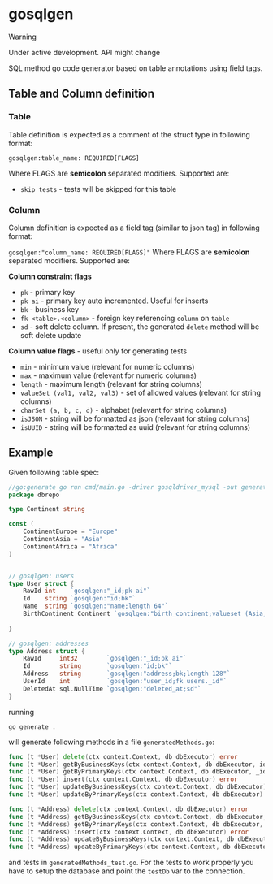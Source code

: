 # gosqlgen

> [!WARNING]
> Under active development. API might change

SQL method go code generator based on table annotations using field tags.

## Table and Column definition
### Table
Table definition is expected as a comment of the struct type in following format:

`gosqlgen:table_name: REQUIRED[FLAGS]`

Where FLAGS are **semicolon** separated modifiers. Supported are:
- `skip tests` - tests will be skipped for this table

### Column
Column definition is expected as a field tag (similar to json tag) in following format:

`gosqlgen:"column_name: REQUIRED[FLAGS]"`
Where FLAGS are **semicolon** separated modifiers. Supported are:

**Column constraint flags**
- `pk` - primary key
- `pk ai` - primary key auto incremented. Useful for inserts
- `bk` - business key
- `fk <table>.<column>` - foreign key referencing `column` on `table`
- `sd` - soft delete column. If present, the generated `delete` method will be soft delete update

**Column value flags** - useful only for generating tests
- `min` - minimum value (relevant for numeric columns)
- `max` - maximum value (relevant for numeric columns)
- `length` - maximum length (relevant for string columns)
- `valueSet (val1, val2, val3)` - set of allowed values (relevant for string columns)
- `charSet (a, b, c, d)` - alphabet (relevant for string columns)
- `isJSON` - string will be formatted as json (relevant for string columns)
- `isUUID` - string will be formatted as uuid (relevant for string columns)


## Example

Given following table spec:

```go
//go:generate go run cmd/main.go -driver gosqldriver_mysql -out generatedMethods.go -outTest generatedMethods_test.go
package dbrepo

type Continent string

const (
	ContinentEurope = "Europe"
	ContinentAsia = "Asia"
	ContinentAfrica = "Africa"
)


// gosqlgen: users
type User struct {
	RawId int    `gosqlgen:"_id;pk ai"`
	Id    string `gosqlgen:"id;bk"`
	Name  string `gosqlgen:"name;length 64"`
	BirthContinent Continent `gosqlgen:"birth_continent;valueset (Asia, Europe, Africa)"`
	
}

// gosqlgen: addresses
type Address struct {
	RawId     int32        `gosqlgen:"_id;pk ai"`
	Id        string       `gosqlgen:"id;bk"`
	Address   string       `gosqlgen:"address;bk;length 128"`
	UserId    int          `gosqlgen:"user_id;fk users._id"`
	DeletedAt sql.NullTime `gosqlgen:"deleted_at;sd"`
}
```

running

```shell
go generate .
```

will generate following methods in a file `generatedMethods.go`:

```go
func (t *User) delete(ctx context.Context, db dbExecutor) error
func (t *User) getByBusinessKeys(ctx context.Context, db dbExecutor, id string) error
func (t *User) getByPrimaryKeys(ctx context.Context, db dbExecutor, _id int) error
func (t *User) insert(ctx context.Context, db dbExecutor) error
func (t *User) updateByBusinessKeys(ctx context.Context, db dbExecutor) error
func (t *User) updateByPrimaryKeys(ctx context.Context, db dbExecutor) error

func (t *Address) delete(ctx context.Context, db dbExecutor) error
func (t *Address) getByBusinessKeys(ctx context.Context, db dbExecutor, id string, address string) error
func (t *Address) getByPrimaryKeys(ctx context.Context, db dbExecutor, _id int32) error
func (t *Address) insert(ctx context.Context, db dbExecutor) error
func (t *Address) updateByBusinessKeys(ctx context.Context, db dbExecutor) error
func (t *Address) updateByPrimaryKeys(ctx context.Context, db dbExecutor) error
```

and tests in `generatedMethods_test.go`. For the tests to work properly you have to setup the database and point the `testDb` var to the connection.
